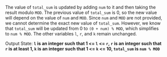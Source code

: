 The value of `total_sum` is updated by adding `num` to it and then taking the result modulo `MOD`. The previous value of `total_sum` is 0, so the new value will depend on the value of `num` and `MOD`. Since `num` and `MOD` are not provided, we cannot determine the exact new value of `total_sum`. However, we know that `total_sum` will be updated from 0 to `(0 + num) % MOD`, which simplifies to `num % MOD`. The other variables `l`, `r`, and `k` remain unchanged. 

Output State: **`l` is an integer such that 1 <= `l` <= `r`, `r` is an integer such that `r` is at least 1, `k` is an integer such that 1 <= `k` <= 10, `total_sum` is `num % MOD`**